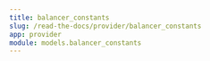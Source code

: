 ```yaml
---
title: balancer_constants
slug: /read-the-docs/provider/balancer_constants
app: provider
module: models.balancer_constants
---
```

